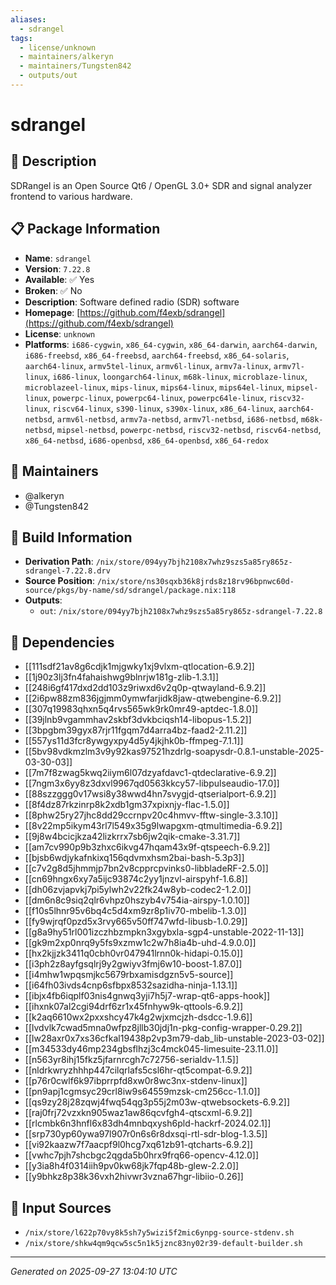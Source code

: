```yaml
---
aliases:
  - sdrangel
tags:
  - license/unknown
  - maintainers/alkeryn
  - maintainers/Tungsten842
  - outputs/out
---
```


# sdrangel

## 📝 Description

SDRangel is an Open Source Qt6 / OpenGL 3.0+ SDR and signal analyzer frontend to various hardware.


## 📋 Package Information

- **Name**: `sdrangel`
- **Version**: `7.22.8`
- **Available**: ✅ Yes
- **Broken**: ✅ No
- **Description**: Software defined radio (SDR) software
- **Homepage**: [https://github.com/f4exb/sdrangel](https://github.com/f4exb/sdrangel)
- **License**: `unknown`
- **Platforms**: `i686-cygwin`, `x86_64-cygwin`, `x86_64-darwin`, `aarch64-darwin`, `i686-freebsd`, `x86_64-freebsd`, `aarch64-freebsd`, `x86_64-solaris`, `aarch64-linux`, `armv5tel-linux`, `armv6l-linux`, `armv7a-linux`, `armv7l-linux`, `i686-linux`, `loongarch64-linux`, `m68k-linux`, `microblaze-linux`, `microblazeel-linux`, `mips-linux`, `mips64-linux`, `mips64el-linux`, `mipsel-linux`, `powerpc-linux`, `powerpc64-linux`, `powerpc64le-linux`, `riscv32-linux`, `riscv64-linux`, `s390-linux`, `s390x-linux`, `x86_64-linux`, `aarch64-netbsd`, `armv6l-netbsd`, `armv7a-netbsd`, `armv7l-netbsd`, `i686-netbsd`, `m68k-netbsd`, `mipsel-netbsd`, `powerpc-netbsd`, `riscv32-netbsd`, `riscv64-netbsd`, `x86_64-netbsd`, `i686-openbsd`, `x86_64-openbsd`, `x86_64-redox`
## 👥 Maintainers

- @alkeryn
- @Tungsten842


## 🔧 Build Information

- **Derivation Path**: `/nix/store/094yy7bjh2108x7whz9szs5a85ry865z-sdrangel-7.22.8.drv`
- **Source Position**: `/nix/store/ns30sqxb36k8jrds8z18rv96bpnwc60d-source/pkgs/by-name/sd/sdrangel/package.nix:118`
- **Outputs**:
  - `out`:  `/nix/store/094yy7bjh2108x7whz9szs5a85ry865z-sdrangel-7.22.8`

## 🔗 Dependencies

- [[111sdf21av8g6cdjk1mjgwky1xj9vlxm-qtlocation-6.9.2]]
- [[1j90z3lj3fn4fahaishwg9blnrjw181g-zlib-1.3.1]]
- [[248i6gf417dxd2dd103z9riwxd6v2q0p-qtwayland-6.9.2]]
- [[2i6pw88zm836jgjmm0ymwfarjidk8jaw-qtwebengine-6.9.2]]
- [[307q19983qhxn5q4rvs565wk9rk0mr49-aptdec-1.8.0]]
- [[39jlnb9vgammhav2skbf3dvkbciqsh14-libopus-1.5.2]]
- [[3bpgbm39gyx87rjr11fgqm7d4arra4bz-faad2-2.11.2]]
- [[557ys11d3fcr8ywgyxpy4d5y4jkjhk0b-ffmpeg-7.1.1]]
- [[5bv98vdkmzlm3v9y92kas97521hzdrlg-soapysdr-0.8.1-unstable-2025-03-30-03]]
- [[7m7f8zwag5kwq2iiym6l07dzyafdavc1-qtdeclarative-6.9.2]]
- [[7ngm3x6yy8z3dxvl9967qd0563kkcy57-libpulseaudio-17.0]]
- [[88szzggg0v17wsi8y38wwd4hn7svygjd-qtserialport-6.9.2]]
- [[8f4dz87rkzinrp8k2xdb1gm37xpixnjy-flac-1.5.0]]
- [[8phw25ry27jhc8dd29ccrnpv20c4hmvv-fftw-single-3.3.10]]
- [[8v22mp5ikym43rl7l549x35g9lwapgxm-qtmultimedia-6.9.2]]
- [[9j8w4bcicjkza42lizkrrx7sb6jw2qik-cmake-3.31.7]]
- [[am7cv990p9b3zhxc6ikvg47hqam43x9f-qtspeech-6.9.2]]
- [[bjsb6wdjykafnkixq156qdvmxhsm2bai-bash-5.3p3]]
- [[c7v2g8d5jhmmjp7bn2v8cpprcpvinks0-libbladeRF-2.5.0]]
- [[cn69hngx6xy7a5ijc93874c2yy1jnzvl-airspyhf-1.6.8]]
- [[dh06zvjapvkj7pi5ylwh2v22fk24w8yb-codec2-1.2.0]]
- [[dm6n8c9siq2qlr6vhpz0hszyb4v754ia-airspy-1.0.10]]
- [[f10s5lhnr95v6bq4c5d4xm9zr8p1iv70-mbelib-1.3.0]]
- [[fy9wjrqf0pzd5x3rvy665v50ff747wfd-libusb-1.0.29]]
- [[g8a9hy51rl001izczhbzmpkn3xgybxla-sgp4-unstable-2022-11-13]]
- [[gk9m2xp0nrq9y5fs9xzmw1c2w7h8ia4b-uhd-4.9.0.0]]
- [[hx2kjjzk3411q0cbh0vr047941lrnn0k-hidapi-0.15.0]]
- [[i3ph2z8ayfgsqlrj9y2gwiyv3fmj6w10-boost-1.87.0]]
- [[i4mhw1wpqsmjkc5679rbxamisdgzn5v5-source]]
- [[i64fh03ivds4cnp6sfbpx8532sazidha-ninja-1.13.1]]
- [[ibjx4fb6iqplf03nis4gnwq3yji7h5j7-wrap-qt6-apps-hook]]
- [[ihxnk07al2cgi94drf6zr1x45fnhyw9k-qttools-6.9.2]]
- [[k2aq6610wx2pxxshcy47k4g2wjxmcjzh-dsdcc-1.9.6]]
- [[lvdvlk7cwad5mna0wfpz8jllb30jdj1n-pkg-config-wrapper-0.29.2]]
- [[lw28axr0x7xs36cfkal19438p2vp3m79-dab_lib-unstable-2023-03-02]]
- [[m34533dy46mp234gbsflhzj3c4mck045-limesuite-23.11.0]]
- [[n563yr8ihj15fkz5jfarnrcgh7c72756-serialdv-1.1.5]]
- [[nldrkwryzhhhp447cilqrlafs5csl6hr-qt5compat-6.9.2]]
- [[p76r0cwlf6k97ibprrpfd8xw0r8wc3nx-stdenv-linux]]
- [[pn9apj1cgmsyc29crl8iw9s64559mzsk-cm256cc-1.1.0]]
- [[qs9zy28j28zqwj4fwq54qg3p55j2m03w-qtwebsockets-6.9.2]]
- [[raj0frj72vzxkn905waz1aw86qcvfgh4-qtscxml-6.9.2]]
- [[rlcmbk6n3hnfl6x83dh4mnbqxysh6pld-hackrf-2024.02.1]]
- [[srp730yp60ywa97l907r0n6s6r8dxsqi-rtl-sdr-blog-1.3.5]]
- [[vi92kaazw7f7aacpf9l0hcg7xq61zb91-qtcharts-6.9.2]]
- [[vwhc7pjh7shcbgc2qgda5b0hrx9frq66-opencv-4.12.0]]
- [[y3ia8h4f0314iih9pv0kw68jk7fqp48b-glew-2.2.0]]
- [[y9bhkz8p38k36vxh2hivwr3vzna67hgr-libiio-0.26]]

## 📁 Input Sources

- `/nix/store/l622p70vy8k5sh7y5wizi5f2mic6ynpg-source-stdenv.sh`
- `/nix/store/shkw4qm9qcw5sc5n1k5jznc83ny02r39-default-builder.sh`

---
*Generated on 2025-09-27 13:04:10 UTC*
